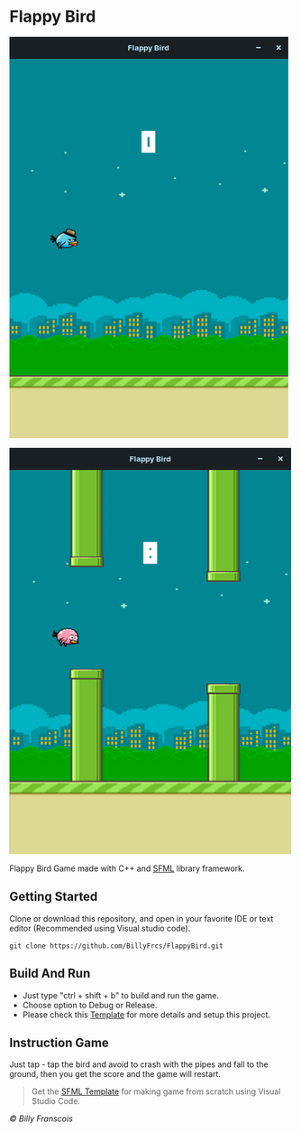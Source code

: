 <h1>Flappy Bird</h1>

![Flappy Bird GamePlay](https://github.com/BillyFrcs/FlappyBird/blob/master/assets/example/Image1.png)

![Flappy Bird GamePlay](https://github.com/BillyFrcs/FlappyBird/blob/master/assets/example/image2.png)

Flappy Bird Game made with C++ and [SFML](https://www.sfml-dev.org/index.php) library framework.

## Getting Started

Clone or download this repository, and open in your favorite IDE or text editor (Recommended using Visual studio code).

```
git clone https://github.com/BillyFrcs/FlappyBird.git
```

## Build And Run

- Just type "ctrl + shift + b" to build and run the game.
- Choose option to Debug or Release.
- Please check this [Template](https://github.com/BillyFrcs/FlappyBird/tree/master/Template/README.md) for more details and setup this project.

## Instruction Game

Just tap - tap the bird and avoid to crash with the pipes and fall to the ground, then you get the score and the game will restart.

> Get the [SFML Template](https://github.com/andrew-r-king/sfml-vscode-boilerplate) for making game from scratch using Visual Studio Code.

<i>© Billy Franscois</i>
